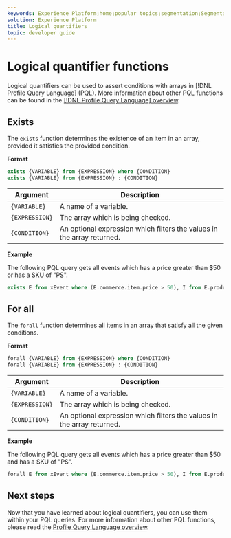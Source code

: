 ```yaml
---
keywords: Experience Platform;home;popular topics;segmentation;Segmentation;Segmentation Service;pql;PQL;Profile Query Language;logical quantifiers;logical quantifier;
solution: Experience Platform
title: Logical quantifiers
topic: developer guide
---
```


# Logical quantifier functions

Logical quantifiers can be used to assert conditions with arrays in [!DNL Profile Query Language] (PQL). More information about other PQL functions can be found in the [[!DNL Profile Query Language] overview](./overview.md).

## Exists

The `exists` function determines the existence of an item in an array, provided it satisfies the provided condition.

**Format**

```sql
exists {VARIABLE} from {EXPRESSION} where {CONDITION}
exists {VARIABLE} from {EXPRESSION} : {CONDITION}
```

| Argument | Description |
| ---------- | ----------- |
| `{VARIABLE}` | A name of a variable. |
| `{EXPRESSION}` | The array which is being checked. |
| `{CONDITION}` | An optional expression which filters the values in the array returned. |  

**Example**

The following PQL query gets all events which has a price greater than $50 or has a SKU of "PS".

```sql
exists E from xEvent where (E.commerce.item.price > 50), I from E.productListItems where I.SKU = "PS"
```

## For all

The `forall` function determines all items in an array that satisfy all the given conditions. 

**Format**

```sql
forall {VARIABLE} from {EXPRESSION} where {CONDITION}
forall {VARIABLE} from {EXPRESSION} : {CONDITION}
```

| Argument | Description |
| ---------- | ----------- |
| `{VARIABLE}` | A name of a variable. |
| `{EXPRESSION}` | The array which is being checked. |
| `{CONDITION}` | An optional expression which filters the values in the array returned. | 

**Example**

The following PQL query gets all events which has a price greater than $50 and has a SKU of "PS".

```sql
forall E from xEvent where (E.commerce.item.price > 50), I from E.productListItems where I.SKU = "PS"
```

## Next steps

Now that you have learned about logical quantifiers, you can use them within your PQL queries. For more information about other PQL functions, please read the [Profile Query Language overview](./overview.md). 
